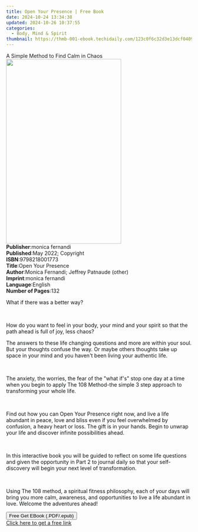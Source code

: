 ```yaml
---
title: Open Your Presence | Free Book
date: 2024-10-24 13:34:38
updated: 2024-10-26 10:37:55
categories:
  - Body, Mind & Spirit
thumbnail: https://thmb-001-ebook.techidaily.com/123c0f6c32d3e13dcf04099e36f0251fc23185be98d27fee90faf0532c950ef7.jpg
---
```

<main id="book-container">
  <div class="flex flex-col">
    <div class="book-brief flex-1 py-6 px-4 sm:p-6 md:py-10 md:px-8">
      <!-- brief-->
      <div class="book-brief-main">A Simple Method to Find Calm in Chaos</div>
    </div>
    <div
      class="book-meta-info flex-1 grid gap-4 col-start-1 col-end-3 row-start-1 sm:mb-6 sm:grid-cols-4 lg:gap-6 lg:col-start-2 lg:row-end-6 lg:row-span-6 lg:mb-0"
    >
      <div
        class="book-meta-info-left place-content-center mt-4 p-4 text-sm leading-6 col-start-2 col-span-2 dark:text-slate-400"
      >
        <img
          class="w-full h-500 object-cover rounded-lg sm:h-255 sm:col-span-2 lg:col-span-full"
          src="https://img-001-ebook.techidaily.com/8fdc200138bb95f334fd28cbb6490d1e1ff7d93c5dd4ba1e568cd10ee05fe2a6.jpg"
          alt=""
          width="312"
          height="500"
        />
      </div>
      <div
        class="book-meta-info-right mt-2 col-start-1 row-start-2 col-span-3 self-center"
      >
        <!-- meta data  -->
        <div class="flex flex-col px-4 md:px-8">
          <div class="flex-1">
            <strong>Publisher</strong>:<span class="px-2">monica fernandi</span>
          </div>
          <div class="flex-1">
            <strong>Published</strong>:<span class="px-2"
              >May 2022; Copyright</span
            >
          </div>
          <div class="flex-1">
            <strong>ISBN</strong>:<span class="px-2">9798218001773</span>
          </div>
          <div class="flex-1">
            <strong>Title</strong>:<span class="px-2">Open Your Presence</span>
          </div>
          <div class="flex-1">
            <strong>Author</strong>:<span class="px-2"
              >Monica Fernandi; Jeffrey Patnaude (other)</span
            >
          </div>
          <div class="flex-1">
            <strong>Imprint</strong>:<span class="px-2">monica fernandi</span>
          </div>
          <div class="flex-1">
            <strong>Language</strong>:<span class="px-2">English</span>
          </div>
          <div class="flex-1">
            <strong>Number of Pages</strong>:<span class="px-2">132</span>
          </div>
        </div>
      </div>
    </div>
    <div class="book-description flex-1 py-6 px-4 sm:p-6 md:py-10 md:px-8">
      <div class="book-description-main">
        <div accordion-content="" id="description">
          <p>
            <span style="color: rgb(15, 17, 17)"
              >What if there was a better way?</span
            >
          </p>
          <p><br /></p>
          <p>
            <span style="color: rgb(15, 17, 17)"
              >How do you want to feel in your body, your mind and your spirit
              so that the path ahead is full of joy, less chaos?</span
            >
          </p>
          <p>
            <span style="color: rgb(15, 17, 17)"
              >The answers to these life changing questions and more are within
              your soul. But your thoughts confuse the way. Or maybe others
              thoughts take up space in your mind and you haven't been living
              your authentic life.</span
            >
          </p>
          <p><br /></p>
          <p>
            <span style="color: rgb(15, 17, 17)"
              >The anxiety, the worries, the fear of the "what if's" stop one
              day at a time when you begin to apply The 108 Method-the simple 3
              step approach to transforming your whole life.</span
            >
          </p>
          <p><br /></p>
          <p>
            <span style="color: rgb(15, 17, 17)"
              >Find out how you can Open Your Presence right now, and live a
              life abundant in peace, love and bliss even if you feel
              overwhelmed by confusion, a heavy heart or loss. The gift is in
              your hands. Begin to unwrap your life and discover infinite
              possibilities ahead.</span
            >
          </p>
          <p><br /></p>
          <p>
            <span style="color: rgb(15, 17, 17)"
              >In this interactive book you will be guided to reflect on some
              life questions and given the opportunity in Part 2 to journal
              daily so that your self-discovery will begin your next level of
              transformation.</span
            >
          </p>
          <p><br /></p>
          <p>
            <span style="color: rgb(15, 17, 17)"
              >Using The 108 method, a spiritual fitness philosophy, each of
              your days will bring you more calm, awareness, and opportunities
              to live a life abundant in love. Welcome the adventures
              ahead!</span
            >
          </p>
        </div>
        <div class="accordion-fader"></div>
      </div>
    </div>
    <div class="book-excerpts flex-1 py-6 px-4 sm:p-6 md:py-10 md:px-8"></div>
    <div
      class="book-about-author flex-1 py-6 px-4 sm:p-6 md:py-10 md:px-8"
    ></div>
    <div class="book-free-get flex-1 py-6 px-4 sm:p-6 md:py-10 md:px-8">
      <button
        id="btn-free-get"
        class="bg-blue-500 hover:bg-blue-700 text-white font-bold py-2 px-4 rounded"
      >
        Free Get EBook (.PDF/.epub)
      </button>
      <div id="countdown-display" class="px-2 text-lg mt-2"></div>
      <a
        id="free-link"
        class="hidden bg-blue-500 hover:bg-blue-700 text-white font-bold py-2 px-4 rounded"
        href="https://www.ebooks.com/en-us/book/210557820/open-your-presence/monica-fernandi/"
        target="_blank"
        >Click here to get a free link</a
      >
    </div>
    <script>
      let countdownTime = 0;
      let countdownInterval = null;
      document
        .getElementById('btn-free-get')
        .addEventListener('click', startCountdown);
      function startCountdown() {
        countdownTime = new Date().getTime() + 60000 * 3;
        countdownInterval = setInterval(updateCountdown, 1000);
        document.getElementById('btn-free-get').disabled = true;
        document
          .getElementById('btn-free-get')
          .classList.add('bg-gray-500', 'cursor-not-allowed');
      }
      function updateCountdown() {
        let currentTime = new Date().getTime();
        let timeLeft = countdownTime - currentTime;
        let secondsLeft = Math.floor(timeLeft / 1000);
        document.getElementById('countdown-display').innerHTML =
          `Remaining time: ${secondsLeft} seconds.`;
        if (secondsLeft <= 0) {
          clearInterval(countdownInterval);
          document.getElementById('btn-free-get').classList.add('hidden');
          document.getElementById('free-link').classList.remove('hidden');
          document.getElementById('countdown-display').innerHTML = '';
        }
      }
    </script>
  </div>
</main>
